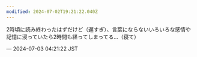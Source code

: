 ```yaml
---
modified: 2024-07-02T19:21:22.040Z
---
```


<p>2時頃に読み終わったはずだけど（遅すぎ）、言葉にならないいろいろな感情や記憶に浸っていたら2時間も経ってしまってる…（寝て）</p>

&mdash; 2024-07-03 04:21:22 JST

<!-- Original URL: https://mastodon.social/@sakuramochi0/112718517504726350-->
